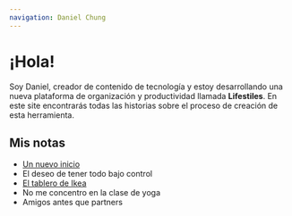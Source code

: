 ```yaml
---
navigation: Daniel Chung
---
```


# ¡Hola!

Soy Daniel, creador de contenido de tecnología y estoy desarrollando una nueva plataforma de organización y productividad llamada **Lifestiles**. En este site encontrarás todas las historias sobre el proceso de creación de esta herramienta.

## Mis notas

- [Un nuevo inicio](/un-nuevo-inicio)
- El deseo de tener todo bajo control
- [El tablero de Ikea](/el-tablero-de-ikea)
- No me concentro en la clase de yoga
- Amigos antes que partners
